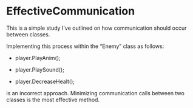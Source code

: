 # EffectiveCommunication

This is a simple study I've outlined on how communication should occur between classes.

Implementing this process within the “Enemy” class as follows:

- player.PlayAnim();
* player.PlaySound();
+ player.DecreaseHealt();

is an incorrect approach. Minimizing communication calls between two classes is the most effective method.

